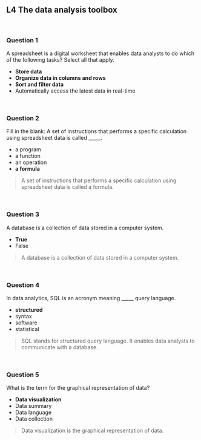 ## L4 The data analysis toolbox

&nbsp;

### Question 1

A spreadsheet is a digital worksheet that enables data analysts to do which of the following tasks? Select all that apply. 

* **Store data**
* **Organize data in columns and rows**
* **Sort and filter data**
* Automatically access the latest data in real-time

&nbsp;

### Question 2

Fill in the blank: A set of instructions that performs a specific calculation using spreadsheet data is called _____.

* a program
* a function
* an operation
* **a formula**

> A set of instructions that performs a specific calculation using spreadsheet data is called a formula.

&nbsp;

### Question 3

A database is a collection of data stored in a computer system.

* **True**
* False

> A database is a collection of data stored in a computer system.

&nbsp;

### Question 4

In data analytics, SQL is an acronym meaning _____ query language.

* **structured**
* syntax
* software
* statistical

> SQL stands for structured query language. It enables data analysts to communicate with a database.

&nbsp;

### Question 5

What is the term for the graphical representation of data?

* **Data visualization**
* Data summary
* Data language
* Data collection

> Data visualization is the graphical representation of data.